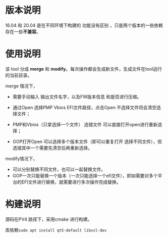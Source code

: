 # 版本说明

16.04 和 20.04 是在不同环境下构建的 功能没有区别 ，只是两个版本的一些依赖存在一些**不兼容**。

# 使用说明

该 tool 分成 **merge** 和 **modify**。每次操作都会生成新文件，生成文件在tool运行的当前目录。

merge 情况下，

* 需要手动输入 输出文件名字，以及FW版本信息 和是否进行压缩。

* 通过Open 选择PMP Vbios EFI文件路径，点击Open 不选择文件将会清空选择文件；

* PMP和Vbios（只拿选择一个文件） 选错文件  可以直接打开open进行重新选择；

* GOP打开Open 可以选择多个版本文件（即可以重复打开 选择不同文件），但选错其中一个需要先清空后再重新选择。

modify情况下，

* 可以分别替换不同文件，也可以一起替换文件。
* GOP一次只能替换一个版本（一次只能选择一个efi文件），即如需要对多个平台的EFI文件进行替换，就需要进行多次操作完成替换。

# 构建说明

源码在PV4 路径下，采用cmake 进行构建。

库依赖`sudo apt install qt5-default libssl-dev`


